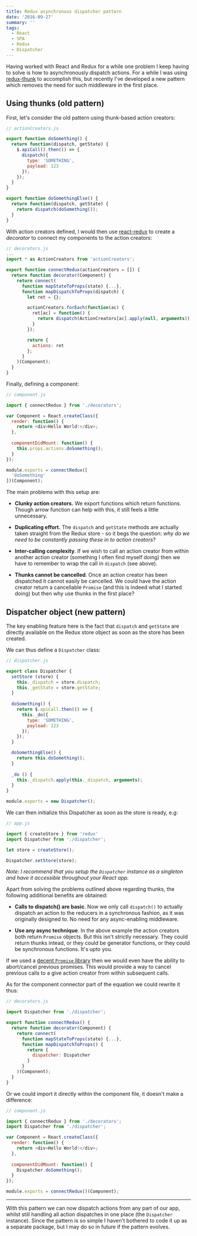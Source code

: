 ```yaml
---
title: Redux asynchronous dispatcher pattern
date: '2016-09-27'
summary: ''
tags:
  - React
  - SPA
  - Redux
  - Dispatcher
---
```


Having worked with React and Redux for a while one problem I keep having to 
solve is how to asynchronously dispatch actions. For a while I was using 
[redux-thunk](https://github.com/gaearon/redux-thunk) to accomplish this, but 
recently I've developed a new pattern which removes the need for such 
middleware in the first place.

## Using thunks (old pattern)

First, let's consider the old pattern using thunk-based action creators:

```js
// actionCreators.js

export function doSomething() {
  return function(dispatch, getState) {
    $.apiCall().then(() => {
      dispatch({
        type: 'SOMETHING',
        payload: 123
      });      
    });
  }
}

export function doSomethingElse() {
  return function(dispatch, getState) {
    return dispatch(doSomething());
  }
}
```

With action creators defined, I would then use [react-redux](https://github.com/reactjs/react-redux) to create a *decorator* 
to connect my components to the action creators:

```js
// decorators.js
...
import * as ActionCreators from 'actionCreators';

export function connectRedux(actionCreators = []) {
  return function decorator(Component) {
    return connect(
      function mapStateToProps(state) {...},
      function mapDispatchToProps(dispatch) {
        let ret = {};

        actionCreators.forEach(function(ac) {
          ret[ac] = function() {
            return dispatch(ActionCreators[ac].apply(null, arguments));
          }
        });

        return {
          actions: ret
        };
      }
    )(Component);
  }
}
```

Finally, defining a component:

```js
// component.js

import { connectRedux } from './decorators';

var Component = React.createClass({
  render: function() { 
    return <div>Hello World!</div>;
  },
  
  componentDidMount: function() {
    this.props.actions.doSomething();
  }  
});

module.exports = connectRedux([
  'doSomething'
])(Component);
```

The main problems with this setup are:

* **Clunky action creators.** We export functions which return 
functions. Though arrow function can help with this, it still feels a little 
unnecessary.

* **Duplicating effort.** The `dispatch` and `getState` methods are actually 
taken straight from the Redux store - so it begs the question: *why do we need 
to be constantly passing these in to action creators*?

* **Inter-calling complexity**. If we wish to call an action creator from within 
another action creator (something I often find myself doing) then we have to 
remember to wrap the call in `dispatch` (see above).

* **Thunks cannot be cancelled**. Once an action creator has been dispatched it 
cannot easily be cancelled. We could have the action creator return a 
cancellable `Promise` (and this is indeed what I started doing) but then why 
use thunks in the first place?

## Dispatcher object (new pattern)

The key enabling feature here is the fact that `dispatch` and `getState` are 
directly available on the Redux store object as soon as the store has been 
created.

We can thus define a `Dispatcher` class:

```js
// dispatcher.js

export class Dispatcher {
  setStore (store) {
    this._dispatch = store.dispatch;
    this._getState = store.getState;
  }
  
  doSomething() {
    return $.apiCall.then(() => {
      this._do({
        type: 'SOMETHING',
        payload: 123
      });            
    });
  }

  doSomethingElse() {
    return this.doSomething();
  }
  
  _do () {
    this._dispatch.apply(this._dispatch, arguments);
  }
}

module.exports = new Dispatcher();
```

We can then initialize this Dispatcher as soon as the store is ready, e.g:

```js
// app.js

import { createStore } from 'redux'
import Dispatcher from './dispatcher';

let store = createStore();

Dispatcher.setStore(store);
```

*Note: I recommend that you setup the `Dispatcher` instance as a 
singleton and have it accessible throughout your React app.*

Apart from solving the problems outlined above regarding thunks, the following 
additional benefits are obtained:

* **Calls to dispatch() are basic**. Now we only call `dispatch()` to actually 
dispatch an action to the reducers in a synchronous fashion, as it was 
originally designed to. No need for any async-enabling middleware.

* **Use any async technique**. In the above example the action creators both 
return `Promise` objects. But this isn't strictly necessary. They could return 
thunks intead, or they could be generator functions, or they could be synchronous 
functions. It's upto you.

If we used a [decent `Promise` library](http://bluebirdjs.com) then we would even have the ability to abort/cancel previous promises. This would provide a way to cancel 
previous calls to a give action creator from within subsequent calls.

As for the component connector part of the equation we could rewrite it thus:

```js
// decorators.js

import Dispatcher from './dispatcher';

export function connectRedux() {
  return function decorator(Component) {
    return connect(
      function mapStateToProps(state) {...},
      function mapDispatchToProps() {
        return {
          dispatcher: Dispatcher
        }
      }
    )(Component);
  }
}
```

Or we could import it directly within the component file, it doesn't make a 
difference:

```js
// component.js

import { connectRedux } from './decorators';
import Dispatcher from './dispatcher';

var Component = React.createClass({
  render: function() { 
    return <div>Hello World!</div>;
  },
  
  componentDidMount: function() {
    Dispatcher.doSomething();
  }
});

module.exports = connectRedux()(Component);
```

---

With this pattern we can now dispatch actions from any part of our app, 
whilst still handling all action dispatches in one place 
(the `Dispatcher` instance). Since the pattern is so simple I haven't bothered 
to code it up as a separate package, but I may do so in future if the pattern 
evolves.
